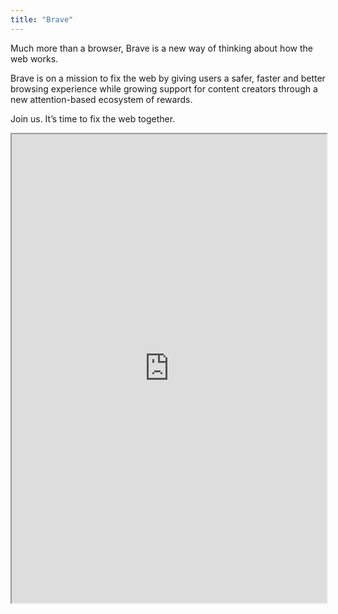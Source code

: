 ```yaml
---
title: "Brave"
---
```


Much more than a browser, Brave is a new way of thinking about how the web works.

Brave is on a mission to fix the web by giving users a safer, faster and better browsing experience while growing support for content creators through a new attention-based ecosystem of rewards.

Join us. It’s time to fix the web together.

<iframe height="750" width="100%" src="https://ewelton.github.io/ktest/wiki.html#Brave"></iframe>

